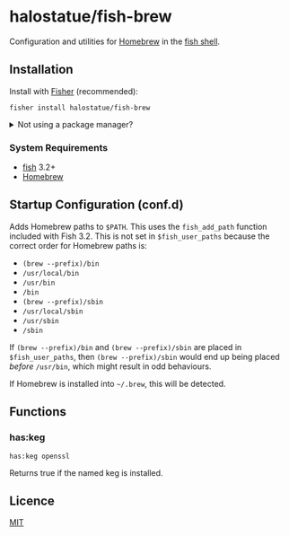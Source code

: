 # halostatue/fish-brew

Configuration and utilities for [Homebrew][] in the [fish shell][].

## Installation

Install with [Fisher][] (recommended):

```fish
fisher install halostatue/fish-brew
```

<details>
<summary>Not using a package manager?</summary>

---

Copy `functions/*.fish` and `conf.d/*.fish` to your fish configuration
directory preserving the directory structure.

</details>

### System Requirements

- [fish][] 3.2+
- [Homebrew][]

## Startup Configuration (conf.d)

Adds Homebrew paths to `$PATH`. This uses the `fish_add_path` function included
with Fish 3.2. This is not set in `$fish_user_paths` because the correct order
for Homebrew paths is:

- `(brew --prefix)/bin`
- `/usr/local/bin`
- `/usr/bin`
- `/bin`
- `(brew --prefix)/sbin`
- `/usr/local/sbin`
- `/usr/sbin`
- `/sbin`

If `(brew --prefix)/bin` and `(brew --prefix)/sbin` are placed in
`$fish_user_paths`, then `(brew --prefix)/sbin` would end up being placed
_before_ `/usr/bin`, which might result in odd behaviours.

If Homebrew is installed into `~/.brew`, this will be detected.

## Functions

### has:keg

```fish
has:keg openssl
```

Returns true if the named keg is installed.

## Licence

[MIT](LICENCE.md)

[homebrew]: https://brew.sh
[fish shell]: https://fishshell.com 'friendly interactive shell'
[fisher]: https://github.com/jorgebucaran/fisher
[fish]: https://github.com/fish-shell/fish-shell
